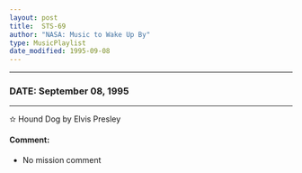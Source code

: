 ```yaml
---
layout: post
title:  STS-69
author: "NASA: Music to Wake Up By"
type: MusicPlaylist
date_modified: 1995-09-08
---
```


----
### DATE: September 08, 1995
----
✫ Hound Dog by Elvis Presley

#### Comment:
* No mission comment
